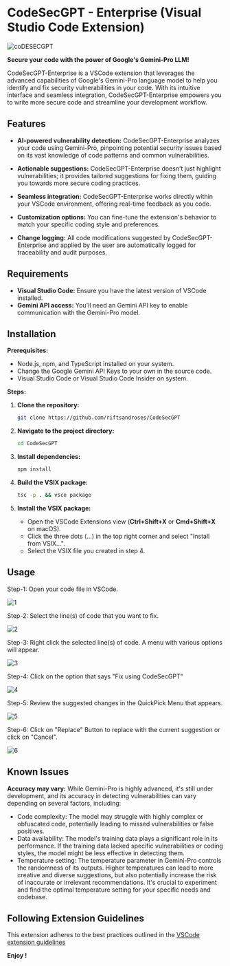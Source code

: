 # CodeSecGPT - Enterprise (Visual Studio Code Extension)

![coDESECGPT](https://github.com/riftsandroses/CodeSecGPT/assets/63180210/435444ad-c2fe-4f75-95e6-e04308ea741e)

**Secure your code with the power of Google's Gemini-Pro LLM!**

CodeSecGPT-Enterprise is a VSCode extension that leverages the advanced capabilities of Google's Gemini-Pro language model to help you identify and fix security vulnerabilities in your code. With its intuitive interface and seamless integration, CodeSecGPT-Enterprise empowers you to write more secure code and streamline your development workflow.

## Features

* **AI-powered vulnerability detection:** CodeSecGPT-Enterprise analyzes your code using Gemini-Pro, pinpointing potential security issues based on its vast knowledge of code patterns and common vulnerabilities.
  
* **Actionable suggestions:** CodeSecGPT-Enterprise doesn't just highlight vulnerabilities; it provides tailored suggestions for fixing them, guiding you towards more secure coding practices.
  
* **Seamless integration:** CodeSecGPT-Enterprise works directly within your VSCode environment, offering real-time feedback as you code.
  
* **Customization options:** You can fine-tune the extension's behavior to match your specific coding style and preferences.
  
* **Change logging:** All code modifications suggested by CodeSecGPT-Enterprise and applied by the user are automatically logged for traceability and audit purposes.

## Requirements

* **Visual Studio Code:** Ensure you have the latest version of VSCode installed.
* **Gemini API access:** You'll need an Gemini API key to enable communication with the Gemini-Pro model.

## Installation

**Prerequisites:**

* Node.js, npm, and TypeScript installed on your system.
* Change the Google Gemini API Keys to your own in the source code.
* Visual Studio Code or Visual Studio Code Insider on system.

**Steps:**

1. **Clone the repository:**

   ```bash
   git clone https://github.com/riftsandroses/CodeSecGPT
   ```

2. **Navigate to the project directory:**

   ```bash
   cd CodeSecGPT
   ```

3. **Install dependencies:**

   ```bash
   npm install
   ```

4. **Build the VSIX package:**

   ```bash
   tsc -p . && vsce package
   ```

5. **Install the VSIX package:**

      - Open the VSCode Extensions view (**Ctrl+Shift+X** or **Cmd+Shift+X** on macOS).
      - Click the three dots (...) in the top right corner and select "Install from VSIX...".
      - Select the VSIX file you created in step 4.

## Usage

Step-1: Open your code file in VSCode.
   
   ![1](https://github.com/riftsandroses/CodeSecGPT-Enterprise/assets/63180210/cd825c57-94b1-4012-ae5c-e07c5e63bc07)
   
Step-2: Select the line(s) of code that you want to fix.

![2](https://github.com/riftsandroses/CodeSecGPT-Enterprise/assets/63180210/dfcb5e5d-ebc2-4b34-9bb4-6b2fbbdf3d66)

Step-3: Right click the selected line(s) of code. A menu with various options will appear.

![3](https://github.com/riftsandroses/CodeSecGPT-Enterprise/assets/63180210/10e343aa-ecab-4dd2-99fa-0223a9e93185)

Step-4: Click on the option that says "Fix using CodeSecGPT"

![4](https://github.com/riftsandroses/CodeSecGPT-Enterprise/assets/63180210/6a5a24f7-4130-4e9b-94bf-05b6f941c9f7)

Step-5: Review the suggested changes in the QuickPick Menu that appears.

![5](https://github.com/riftsandroses/CodeSecGPT-Enterprise/assets/63180210/8c9fa844-9027-4446-9546-41610efa97a0)

Step-6: Click on "Replace" Button to replace with the current suggestion or click on "Cancel".

![6](https://github.com/riftsandroses/CodeSecGPT-Enterprise/assets/63180210/0a29d8b2-fac0-463a-870e-4f1b2005f53a)


## Known Issues

 **Accuracy may vary:** While Gemini-Pro is highly advanced, it's still under development, and its accuracy in detecting vulnerabilities can vary depending on several factors, including:
- Code complexity: The model may struggle with highly complex or obfuscated code, potentially leading to missed vulnerabilities or false positives.
- Data availability: The model's training data plays a significant role in its performance. If the training data lacked specific vulnerabilities or coding styles, the model might be less effective in detecting them.
- Temperature setting: The temperature parameter in Gemini-Pro controls the randomness of its outputs. Higher temperatures can lead to more creative and diverse suggestions, but also potentially increase the risk of inaccurate or irrelevant recommendations. It's crucial to experiment and find the optimal temperature setting for your specific needs and codebase.

## Following Extension Guidelines

This extension adheres to the best practices outlined in the [VSCode extension guidelines](https://code.visualstudio.com/api/references/extension-guidelines)

**Enjoy !**
